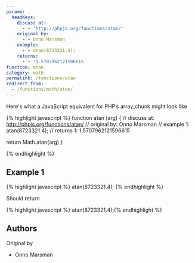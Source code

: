 ```yaml
---
params:
  headKeys:
    discuss at:
      - - 'http://phpjs.org/functions/atan/'
    original by:
      - - Onno Marsman
    example:
      - - atan(8723321.4);
    returns:
      - - '1.5707962121596615'
function: atan
category: math
permalink: /functions/atan
redirect_from:
  - /functions/math/atan/
---
```


<!-- WARNING! This file is auto generated by `npm run web:inject`, do not edit by hand -->

Here's what a JavaScript equivalent for PHP’s array_chunk might look like

{% highlight javascript %}
function atan (arg) {
  //  discuss at: http://phpjs.org/functions/atan/
  // original by: Onno Marsman
  //   example 1: atan(8723321.4);
  //   returns 1: 1.5707962121596615

  return Math.atan(arg)
}

{% endhighlight %}

## Example 1

{% highlight javascript %}
atan(8723321.4);
{% endhighlight %}

Should return

{% highlight javascript %}
atan(8723321.4);{% endhighlight %}


## Authors


Original by

- Onno Marsman

